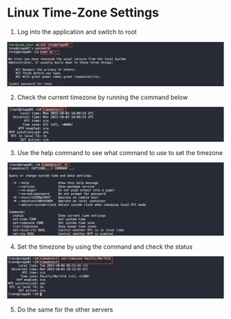 # Linux Time-Zone Settings

1. Log into the application and switch to root

![1](img/1.png)


2. Check the current timezone by running the command below

![2](img/2.png)


3. Use the help command to see what command to use to set the timezone

![3](img/3.png)


4. Set the timezone by using the command and check the status

![4](img/4.png)


5. Do the same for the other servers 





